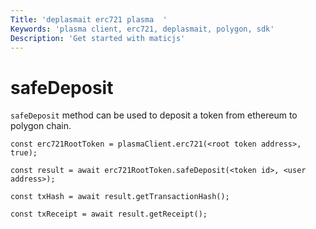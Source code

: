 ```yaml
---
Title: 'deplasmait erc721 plasma  '
Keywords: 'plasma client, erc721, deplasmait, polygon, sdk'
Description: 'Get started with maticjs'
---
```


# safeDeposit

`safeDeposit` method can be used to deposit a token from ethereum to polygon chain.

```
const erc721RootToken = plasmaClient.erc721(<root token address>, true);

const result = await erc721RootToken.safeDeposit(<token id>, <user address>);

const txHash = await result.getTransactionHash();

const txReceipt = await result.getReceipt();

```
